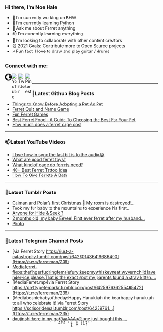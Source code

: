 ### Hi there, I'm Noe Hale

- 🔭 I’m currently working on BHW
- 🌱 I’m currently learning Python
- 💬 Ask me about Ferret anything
- 📫 I’m currently learning everything
- 🔭 I’m looking to collaborate with other content creators
- 😄 2021 Goals: Contribute more to Open Source projects
- ⚡ Fun fact: I love to draw and play guitar / drums

### Connect with me:

[<img align="left" alt="ferretvoice.com" width="22px" src="https://raw.githubusercontent.com/iconic/open-iconic/master/svg/globe.svg" />](https://ferretvoice.com)
[<img align="left" alt="YouTube" width="22px" src="https://cdn.jsdelivr.net/npm/simple-icons@v3/icons/youtube.svg" />](https://www.youtube.com/channel/UCk665XTfaMLVwFVWUmgnDiw)
[<img align="left" alt="Twitter" width="22px" src="https://cdn.jsdelivr.net/npm/simple-icons@v3/icons/twitter.svg" />](https://twitter.com/voiceferret)
[<img align="left" alt="Pinterest" width="22px" src="https://cdn.jsdelivr.net/npm/simple-icons@v3/icons/pinterest.svg" />](https://www.pinterest.com/voiceferret/)

<br />

---
### 🔭Latest Github Blog Posts
<!-- GITHUB:START -->
- [Things to Know Before Adopting a Pet As Pet](http://noehale.github.io/things-to-know-before-adopting-a-pet-as-pet/)
- [Ferret Quiz and Name Game](http://noehale.github.io/ferret-quiz/)
- [Fun Ferret Games](http://noehale.github.io/fun-ferret-games/)
- [Best Ferret Food - A Guide To Choosing the Best For Your Pet](http://noehale.github.io/best-ferret-food/)
- [How much does a ferret cage cost](http://noehale.github.io/how-much-does-a-ferret-cage-cost/)
<!-- GITHUB:END -->
---
### 📫Latest YouTube Videos

<!-- YOUTUBE:START -->
- [I love how in sync the last bit is to the audio😂](https://www.youtube.com/watch?v=WHBeGHwSlGY)
- [What are good ferret toys?](https://www.youtube.com/watch?v=tPxRilBzc0s)
- [What kind of cage do ferrets need?](https://www.youtube.com/watch?v=xzz6hC3sR5A)
- [40+ Best Ferret Tattoo Idea](https://www.youtube.com/watch?v=KIKqduR6Xcs)
- [How To Give Ferrets A Bath](https://www.youtube.com/watch?v=A0nwywkhTSg)
<!-- YOUTUBE:END -->

---
### 📝Latest Tumblr Posts

<!-- TUMBLR:START -->
- [Caiman and Polar’s first Christmas 🥰 My room is destroyed!...](https://come-forth-into-the-light.tumblr.com/post/642593859991486464)
- [Took my fur baby to the mountains to experience his first...](https://come-forth-into-the-light.tumblr.com/post/642571226415497216)
- [Anyone for Hide & Seek ?](https://come-forth-into-the-light.tumblr.com/post/642548568203362304)
- [2 months old, my baby Eevee! First ever ferret after my husband...](https://come-forth-into-the-light.tumblr.com/post/642503295494193152)
- [Photo](https://come-forth-into-the-light.tumblr.com/post/642480646765346816)
<!-- TUMBLR:END -->
---
### 📝Latest Telegram Channel Posts

<!-- TELEGRAM:START -->
- [via Ferret Story https://just-a-catastrophy.tumblr.com/post/642601436419686400](https://t.me/ferretman/238)
- [Mediaferret-flops:thefingerfuckingfemalefury:keepmywhiskeyneat:wyvernchild:lavender-ice:please.That is the exact spot my parents found a stray kitten....](https://t.me/ferretman/237)
- [MediaFerret.mp4via Ferret Story https://prettypeterparkr.tumblr.com/post/642597636255465472](https://t.me/ferretman/236)
- [Mediabeaniebabyoftheday:Happy Hanukkah the bearhappy hanukkah to all who celebrate it!!via Ferret Story https://scrisoridemai.tumblr.com/post/64259761...](https://t.me/ferretman/235)
- [doujinshi:here in my gar͙̟̗̲͠a͓̻̬̝ą̭͉̤aA͏̞̦ͅA̦̰͚̼͎͎̼A̴a̮͚̝̯͖͙a͡a̟̞̯̯̰a͙͕̙͚g͕̤̘͔e͓̖ͅ just bought this ...](https://t.me/ferretman/234)
<!-- TELEGRAM:END -->
